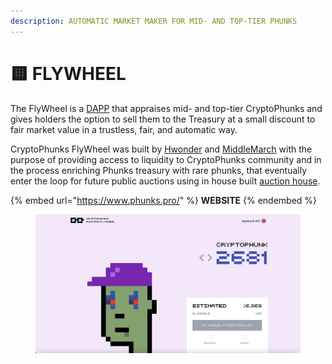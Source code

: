 ```yaml
---
description: AUTOMATIC MARKET MAKER FOR MID- AND TOP-TIER PHUNKS
---
```


# 🟨 FLYWHEEL

The FlyWheel is a [DAPP](https://www.phunks.pro/) that appraises mid- and top-tier CryptoPhunks and gives holders the option to sell them to the Treasury at a small discount to fair market value in a trustless, fair, and automatic way.

CryptoPhunks FlyWheel was built by [Hwonder](https://twitter.com/hWonderofWorld) and [MiddleMarch](https://twitter.com/dumbnamenumbers) with the purpose of providing access to liquidity to CryptoPhunks community and in the process enriching Phunks treasury with rare phunks, that eventually enter the loop for future public auctions using in house built [auction house](auction-house/).

{% embed url="https://www.phunks.pro/" %}
**WEBSITE**
{% endembed %}

<figure><img src="../.gitbook/assets/Bildschirmfoto 2022-10-02 um 00.45.17.png" alt=""><figcaption></figcaption></figure>
